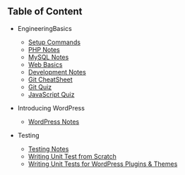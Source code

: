 
## Table of Content

- EngineeringBasics
    - [Setup Commands](1_EngineeringBasics/Setup_CMD.md)
    - [PHP Notes](1_EngineeringBasics/PHP_Notes.md)
    - [MySQL Notes](1_EngineeringBasics/MySQL_Notes.md)
    - [Web Basics](1_EngineeringBasics/WebBasics.md)
    - [Development Notes](1_EngineeringBasics/DevelopmentNotes.md)
    - [Git CheatSheet](1_EngineeringBasics/Git_CheatSheet.md)
    - [Git Quiz](1_EngineeringBasics/Git_Quiz.md)
    - [JavaScript Quiz](1_EngineeringBasics/JavaScript_Quiz.md)

- Introducing WordPress
    - [WordPress Notes](2_IntroducingWordPress/WordPress_Notes.md)

- Testing
    - [Testing Notes](3_Testing/Testing_Notes.md)
    - [Writing Unit Test from Scratch](3_Testing/Unit_Testing_From_Scratch.md)
    - [Writing Unit Tests for WordPress Plugins & Themes](3_Testing/Write_UnitTests_For_WP_Plugin_Themes.md)

